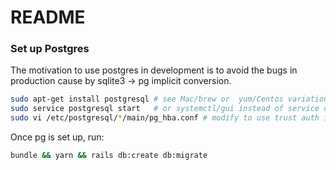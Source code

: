 # README

### Set up Postgres

The motivation to use postgres in development is to avoid the bugs in production cause by sqlite3 -> pg implicit conversion.

```bash
sudo apt-get install postgresql # see Mac/brew or  yum/Centos variations on install or is postgres.app on mac
sudo service postgresql start   # or systemctl/gui instead of service depending on version/distro of unix
sudo vi /etc/postgresql/*/main/pg_hba.conf # modify to use trust auth instead of peer auth ref: https://stackoverflow.com/questions/18664074/getting-error-peer-authentication-failed-for-user-postgres-when-trying-to-ge 
```

Once pg is set up, run:
```bash
bundle && yarn && rails db:create db:migrate
```
